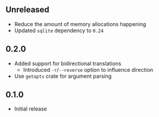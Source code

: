 Unreleased
----------
- Reduce the amount of memory allocations happening
- Updated `sqlite` dependency to `0.24`


0.2.0
-----
- Added support for bidirectional translations
  - Introduced `-r`/`--reverse` option to influence direction
- Use `getopts` crate for argument parsing


0.1.0
-----
- Initial release
